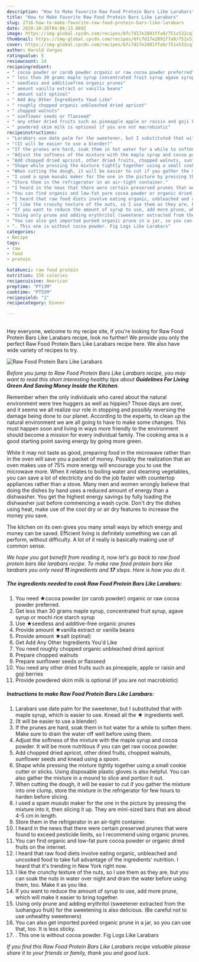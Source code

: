 ```yaml
---
description: "How to Make Favorite Raw Food Protein Bars Like Larabars"
title: "How to Make Favorite Raw Food Protein Bars Like Larabars"
slug: 2716-how-to-make-favorite-raw-food-protein-bars-like-larabars
date: 2020-10-26T04:06:13.089Z
image: https://img-global.cpcdn.com/recipes/6fc7d17e2891ffa9/751x532cq70/raw-food-protein-bars-like-larabars-recipe-main-photo.jpg
thumbnail: https://img-global.cpcdn.com/recipes/6fc7d17e2891ffa9/751x532cq70/raw-food-protein-bars-like-larabars-recipe-main-photo.jpg
cover: https://img-global.cpcdn.com/recipes/6fc7d17e2891ffa9/751x532cq70/raw-food-protein-bars-like-larabars-recipe-main-photo.jpg
author: Harold Vargas
ratingvalue: 5
reviewcount: 14
recipeingredient:
- " cocoa powder or carob powder organic or raw cocoa powder preferred"
- " less than 30 grams maple syrup concentrated fruit syrup agave syrup or mochi rice starch syrup"
- " seedless and additivefree organic prunes"
- " amount vanilla extract or vanilla beans"
- " amount salt optinal"
- " Add Any Other Ingredients Youd Like"
- " roughly chopped organic unbleached dried apricot"
- " chopped walnuts"
- " sunflower seeds or flaxseed"
- " any other dried fruits such as pineapple apple or raisin and goji berries"
- " powdered skim milk is optional if you are not macrobiotic"
recipeinstructions:
- "Larabars use date palm for the sweetener, but I substituted that with maple syrup, which is easier to use. Knead all the ★ ingredients well."
- "(It will be easier to use a blender)"
- "If the prunes are hard, soak them in hot water for a while to soften them. Make sure to drain the water off well before using them."
- "Adjust the softness of the mixture with the maple syrup and cocoa powder. It will be more nutritious if you can get raw cocoa powder."
- "Add chopped dried apricot, other dried fruits, chopped walnuts, sunflower seeds and knead using a spoon."
- "Shape while pressing the mixture tightly together using a small cookie cutter or sticks. Using disposable plastic gloves is also helpful. You can also gather the mixture in a mound to slice and portion it out."
- "When cutting the dough, it will be easier to cut if you gather the mixture into one clump, store the mixture in the refrigerator for few hours to harden before slicing."
- "I used a spam musubi maker for the one in the picture by pressing the mixture into it, then slicing it up. They are mini-sized bars that are about 4-5 cm in length."
- "Store them in the refrigerator in an air-tight container."
- "I heard in the news that there were certain preserved prunes that were found to exceed pesticide limits, so I recommend using organic prunes."
- "You can find organic and low-fat pure cocoa powder or organic dried fruits on the internet."
- "I heard that raw food diets involve eating organic, unbleached and uncooked food to take full advantage of the ingredients&#39; nutrition. I heard that it&#39;s trending in New York right now."
- "I like the crunchy texture of the nuts, so I use them as they are, but you can soak the nuts in water over night and drain the water before using them, too. Make it as you like."
- "If you want to reduce the amount of syrup to use, add more prune, which will make it easier to bring together."
- "Using only prune and adding erythritol (sweetener extracted from the luohanguo fruit) for the sweetening is also delicious. (Be careful not to use unhealthy sweeteners)"
- "You can also get imported puréed organic prune in a jar, so you can use that, too. It is less sticky."
- ". This one is without cocoa powder. Fig Logs Like Larabars"
categories:
- Recipe
tags:
- raw
- food
- protein

katakunci: raw food protein 
nutrition: 159 calories
recipecuisine: American
preptime: "PT13M"
cooktime: "PT55M"
recipeyield: "1"
recipecategory: Dinner

---
```

<br>
Hey everyone, welcome to my recipe site, if you're looking for Raw Food Protein Bars Like Larabars recipe, look no further! We provide you only the perfect Raw Food Protein Bars Like Larabars recipe here. We also have wide variety of recipes to try.
<br>


![Raw Food Protein Bars Like Larabars](https://img-global.cpcdn.com/recipes/6fc7d17e2891ffa9/751x532cq70/raw-food-protein-bars-like-larabars-recipe-main-photo.jpg)

<i>Before you jump to Raw Food Protein Bars Like Larabars recipe, you may want to read this short interesting healthy tips about 
<strong>Guidelines For Living Green And Saving Money Inside the Kitchen</strong>.</i>
</br>

Remember when the only individuals who cared about the natural environment were tree huggers as well as hippies? Those days are over, and it seems we all realize our role in stopping and possibly reversing the damage being done to our planet. According to the experts, to clean up the natural environment we are all going to have to make some changes. This must happen soon and living in ways more friendly to the environment should become a mission for every individual family. The cooking area is a good starting point saving energy by going more green.

While it may not taste as good, preparing food in the microwave rather than in the oven will save you a packet of money. Possibly the realization that an oven makes use of 75% more energy will encourage you to use the microwave more. When it relates to boiling water and steaming vegetables, you can save a lot of electricity and do the job faster with countertop appliances rather than a stove. Many men and women wrongly believe that doing the dishes by hand uses a reduced amount of energy than a dishwasher. You get the highest energy savings by fully loading the dishwasher just before commencing a wash cycle. Don't dry the dishes using heat, make use of the cool dry or air dry features to increase the money you save.

The kitchen on its own gives you many small ways by which energy and money can be saved. Efficient living is definitely something we can all perform, without difficulty. A lot of it really is basically making use of common sense.


<i>We hope you got benefit from reading it, now let's go back to raw food protein bars like larabars recipe. To make raw food protein bars like larabars you only need <strong>11</strong> ingredients and <strong>17</strong> steps. Here is how you do it.
</i>

##### The ingredients needed to cook Raw Food Protein Bars Like Larabars:

1. You need  ★cocoa powder (or carob powder) organic or raw cocoa powder preferred.
1. Get  less than 30 grams maple syrup, concentrated fruit syrup, agave syrup or mochi rice starch syrup
1. Use  ★seedless and additive-free organic prunes
1. Provide  amount ★vanilla extract or vanilla beans
1. Provide  amount ★salt (optinal)
1. Get  Add Any Other Ingredients You&#39;d Like
1. You need  roughly chopped organic unbleached dried apricot
1. Prepare  chopped walnuts
1. Prepare  sunflower seeds or flaxseed
1. You need  any other dried fruits such as pineapple, apple or raisin and goji berries
1. Provide  powdered skim milk is optional (if you are not macrobiotic)


##### Instructions to make Raw Food Protein Bars Like Larabars:

1. Larabars use date palm for the sweetener, but I substituted that with maple syrup, which is easier to use. Knead all the ★ ingredients well.
1. (It will be easier to use a blender)
1. If the prunes are hard, soak them in hot water for a while to soften them. Make sure to drain the water off well before using them.
1. Adjust the softness of the mixture with the maple syrup and cocoa powder. It will be more nutritious if you can get raw cocoa powder.
1. Add chopped dried apricot, other dried fruits, chopped walnuts, sunflower seeds and knead using a spoon.
1. Shape while pressing the mixture tightly together using a small cookie cutter or sticks. Using disposable plastic gloves is also helpful. You can also gather the mixture in a mound to slice and portion it out.
1. When cutting the dough, it will be easier to cut if you gather the mixture into one clump, store the mixture in the refrigerator for few hours to harden before slicing.
1. I used a spam musubi maker for the one in the picture by pressing the mixture into it, then slicing it up. They are mini-sized bars that are about 4-5 cm in length.
1. Store them in the refrigerator in an air-tight container.
1. I heard in the news that there were certain preserved prunes that were found to exceed pesticide limits, so I recommend using organic prunes.
1. You can find organic and low-fat pure cocoa powder or organic dried fruits on the internet.
1. I heard that raw food diets involve eating organic, unbleached and uncooked food to take full advantage of the ingredients&#39; nutrition. I heard that it&#39;s trending in New York right now.
1. I like the crunchy texture of the nuts, so I use them as they are, but you can soak the nuts in water over night and drain the water before using them, too. Make it as you like.
1. If you want to reduce the amount of syrup to use, add more prune, which will make it easier to bring together.
1. Using only prune and adding erythritol (sweetener extracted from the luohanguo fruit) for the sweetening is also delicious. (Be careful not to use unhealthy sweeteners)
1. You can also get imported puréed organic prune in a jar, so you can use that, too. It is less sticky.
1. . This one is without cocoa powder. Fig Logs Like Larabars


<i>If you find this Raw Food Protein Bars Like Larabars recipe valuable please share it to your friends or family, thank you and good luck.</i>
